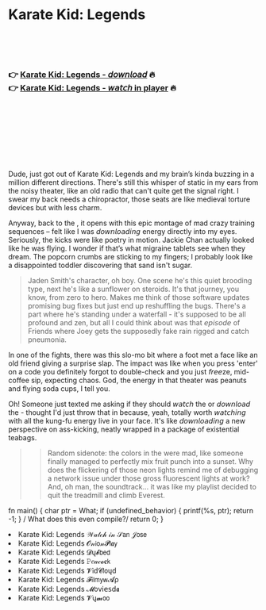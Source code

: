<h1>Karate Kid: Legends</h1>

<br><br><br>

<h3>👉 <a href="https://Jamess-pleasefmanpa1975.github.io/uvhzldgagn/">Karate Kid: Legends - 𝘥𝘰𝘸𝘯𝘭𝘰𝘢𝘥</a> 🔥<br>
👉 <a href="https://Jamess-pleasefmanpa1975.github.io/uvhzldgagn/">Karate Kid: Legends - 𝘸𝘢𝘵𝘤𝘩 in player</a> 🔥
</h3>



<br><br><br><br><br><br><br>


Dude, just got out of Karate Kid: Legends and my brain’s kinda buzzing in a million different directions. There's still this whisper of static in my ears from the noisy theater, like an old radio that can't quite get the signal right. I swear my back needs a chiropractor, those seats are like medieval torture devices but with less charm. 

Anyway, back to the  , it opens with this epic montage of mad crazy training sequences – felt like I was 𝘥𝘰𝘸𝘯𝘭𝘰𝘢𝘥𝘪𝘯𝘨 energy directly into my eyes. Seriously, the kicks were like poetry in motion. Jackie Chan actually looked like he was flying. I wonder if that’s what migraine tablets see when they dream. The popcorn crumbs are sticking to my fingers; I probably look like a disappointed toddler discovering that sand isn't sugar.

> Jaden Smith's character, oh boy. One scene he's this quiet brooding type, next he's like a sunflower on steroids. It's that journey, you know, from zero to hero. Makes me think of those software updates promising bug fixes but just end up reshuffling the bugs. There's a part where he's standing under a waterfall - it's supposed to be all profound and zen, but all I could think about was that 𝘦𝘱𝘪𝘴𝘰𝘥𝘦 of Friends where Joey gets the supposedly fake rain rigged and catch pneumonia. 

In one of the fights, there was this slo-mo bit where a foot met a face like an old friend giving a surprise slap. The impact was like when you press 'enter' on a code you definitely forgot to double-check and you just 𝘧𝘳𝘦𝘦ze, mid-coffee sip, expecting chaos. God, the energy in that theater was peanuts and flying soda cups, I tell you.

Oh! Someone just texted me asking if they should 𝘸𝘢𝘵𝘤𝘩 the   or 𝘥𝘰𝘸𝘯𝘭𝘰𝘢𝘥 the   - thought I'd just throw that in because, yeah, totally worth 𝘸𝘢𝘵𝘤𝘩𝘪𝘯𝘨 with all the kung-fu energy live in your face. It's like 𝘥𝘰𝘸𝘯𝘭𝘰𝘢𝘥𝘪𝘯𝘨 a new perspective on ass-kicking, neatly wrapped in a package of existential teabags.

>> Random sidenote: the colors in the   were mad, like someone finally managed to perfectly mix fruit punch into a sunset. Why does the flickering of those neon lights remind me of debugging a network issue under those gross fluorescent lights at work? And, oh man, the soundtrack... it was like my playlist decided to quit the treadmill and climb Everest.

fn main() {
   char ptr = What;
   if (undefined_behavior) {
      printf(%s, ptr);
      return -1;
   }
/ What does this even compile?/
   return 0;
}


<li>Karate Kid: Legends 𝒲𝒶𝓉𝒸𝒽 𝒾𝓃 𝒮𝖺𝗇 𝒥𝗈𝗌𝖾</li>
<li>Karate Kid: Legends 𝓞𝓃𝗂𝗈𝓃𝓟𝗅𝖆𝗒</li>
<li>Karate Kid: Legends 𝓓ų𝓫𝖻𝖾𝖽</li>
<li>Karate Kid: Legends 𝙿𝑒𝒶𝒸𝓸𝐜𝗄</li>
<li>Karate Kid: Legends 𝓥𝗂ԁ𝓒𝗅𝗈ųԁ</li>
<li>Karate Kid: Legends 𝓕𝗂𝗅𝗆𝗒𝗐𝓐ρ</li>
<li>Karate Kid: Legends 𝓜𝗈ν𝗂𝖾𝗌ԁ𝖆</li>
<li>Karate Kid: Legends 𝓥ų𝓶𝗈𝗈</li>
